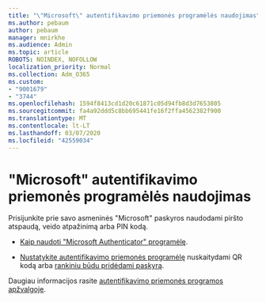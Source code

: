 ```yaml
---
title: "\"Microsoft\" autentifikavimo priemonės programėlės naudojimas"
ms.author: pebaum
author: pebaum
manager: mnirkhe
ms.audience: Admin
ms.topic: article
ROBOTS: NOINDEX, NOFOLLOW
localization_priority: Normal
ms.collection: Adm_O365
ms.custom:
- "9001679"
- "3744"
ms.openlocfilehash: 1594f8413cd1d20c61871c05d94fb8d3d7653805
ms.sourcegitcommit: fa4a92ddd5c8bb695441fe16f2ffa4562382f900
ms.translationtype: MT
ms.contentlocale: lt-LT
ms.lasthandoff: 03/07/2020
ms.locfileid: "42559034"
---
```

# <a name="using-the-microsoft-authenticator-app"></a>"Microsoft" autentifikavimo priemonės programėlės naudojimas

Prisijunkite prie savo asmeninės "Microsoft" paskyros naudodami piršto atspaudą, veido atpažinimą arba PIN kodą.

- [Kaip naudoti "Microsoft Authenticator" programėlę](https://support.microsoft.com/help/4026727/microsoft-account-how-to-use-the-microsoft-authenticator-app). 

- [Nustatykite autentifikavimo priemonės programėlę](https://docs.microsoft.com/azure/active-directory/user-help/security-info-setup-auth-app) nuskaitydami QR kodą arba [rankiniu būdu pridėdami paskyrą](https://docs.microsoft.com/azure/active-directory/user-help/user-help-auth-app-add-account-manual).  

Daugiau informacijos rasite [autentifikavimo priemonės programos apžvalgoje](https://docs.microsoft.com/azure/active-directory/user-help/user-help-auth-app-overview).
